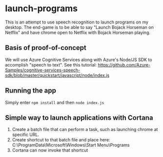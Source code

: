 # launch-programs
This is an attempt to use speech recognition to launch programs on my desktop. The end-game is to be able to say "Launch Bojack Horseman on Netflix" and have chrome open to Netflix with Bojack Horseman playing.

## Basis of proof-of-concept
We will use Azure Cognitive Services along with Azure's Node/JS SDK to accomplish "speech to text". See this tutorial: https://github.com/Azure-Samples/cognitive-services-speech-sdk/blob/master/quickstart/javascript/node/index.js

## Running the app
Simply enter `npm install` and then `node index.js`

## Simple way to launch applications with Cortana

1. Create a batch file that can perform a task, such as launching chrome at specific URL.
2. Create shortcut to that batch file and place here: C:\ProgramData\Microsoft\Windows\Start Menu\Programs
3. Cortana can now invoke that shortcut

